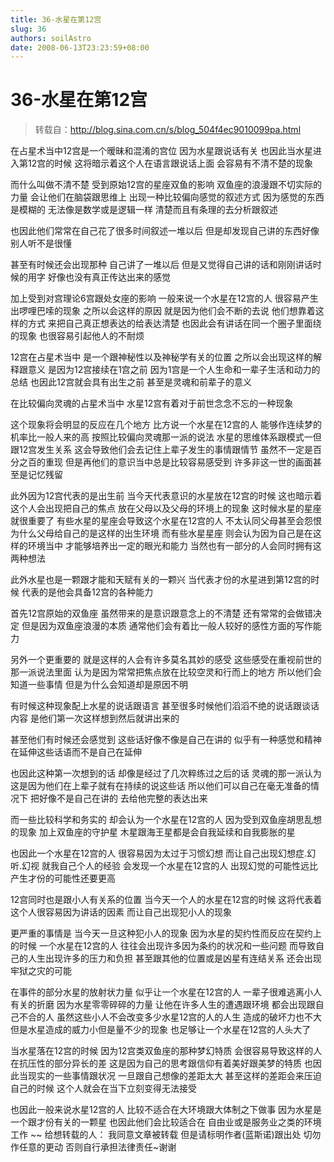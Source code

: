 ```yaml
---
title: 36-水星在第12宫
slug: 36
authors: soilAstro
date: 2008-06-13T23:23:59+08:00
---
```

# 36-水星在第12宫

> 转载自：http://blog.sina.com.cn/s/blog_504f4ec9010099pa.html

在占星术当中12宫是一个暧昧和混淆的宫位
因为水星跟说话有关
也因此当水星进入第12宫的时候
这将暗示着这个人在语言跟说话上面
会容易有不清不楚的现象


而什么叫做不清不楚
受到原始12宫的星座双鱼的影响
双鱼座的浪漫跟不切实际的力量
会让他们在脑袋跟思维上
出现一种比较偏向感觉的叙述方式
因为感觉的东西是模糊的
无法像是数学或是逻辑一样
清楚而且有条理的去分析跟叙述


也因此他们常常在自己花了很多时间叙述一堆以后
但是却发现自己讲的东西好像别人听不是很懂


甚至有时候还会出现那种
自己讲了一堆以后
但是又觉得自己讲的话和刚刚讲话时候的用字
好像也没有真正传达出来的感觉


加上受到对宫理论6宫跟处女座的影响
一般来说一个水星在12宫的人
很容易产生出啰哩巴嗦的现象
之所以会这样的原因
就是因为他们会不断的去说
他们想靠着这样的方式
来把自己真正想表达的给表达清楚
也因此会有讲话在同一个圈子里面绕的现象
也很容易引起他人的不耐烦


12宫在占星术当中
是一个跟神秘性以及神秘学有关的位置
之所以会出现这样的解释跟意义
是因为12宫接续在1宫之前
因为1宫是一个人生命和一辈子生活和动力的总结
也因此12宫就会具有出生之前
甚至是灵魂和前辈子的意义


在比较偏向灵魂的占星术当中
水星12宫有着对于前世念念不忘的一种现象


这个现象将会明显的反应在几个地方
比方说一个水星在12宫的人
能够作连续梦的机率比一般人来的高
按照比较偏向灵魂那一派的说法
水星的思维体系跟模式一但跟12宫发生关系
这会导致他们会去记住上辈子发生的事情跟情节
虽然不一定是百分之百的重现
但是再他们的意识当中总是比较容易感受到
许多非这一世的画面甚至是记忆残留


此外因为12宫代表的是出生前
当今天代表意识的水星放在12宫的时候
这也暗示着这个人会出现把自己的焦点
放在父母以及父母的环境上的现象
这时候水星的星座就很重要了
有些水星的星座会导致这个水星在12宫的人
不太认同父母甚至会怨恨为什么父母给自己的是这样的出生环境
而有些水星星座
则会认为因为自己是在这样的环境当中
才能够培养出一定的眼光和能力
当然也有一部分的人会同时拥有这两种想法


此外水星也是一颗跟才能和天赋有关的一颗兴
当代表才份的水星进到第12宫的时候
代表的是他会具备12宫的各种能力


首先12宫原始的双鱼座
虽然带来的是意识跟意念上的不清楚
还有常常的会做错决定
但是因为双鱼座浪漫的本质
通常他们会有着比一般人较好的感性方面的写作能力


另外一个更重要的
就是这样的人会有许多莫名其妙的感受
这些感受在重视前世的那一派说法里面
认为是因为常常把焦点放在比较空灵和行而上的地方
所以他们会知道一些事情
但是为什么会知道却是原因不明


有时候这种现象配上水星的说话跟语言
甚至很多时候他们滔滔不绝的说话跟谈话内容
是他们第一次这样想到然后就讲出来的


甚至他们有时候还会感觉到
这些话好像不像是自己在讲的
似乎有一种感觉和精神在延伸这些话语而不是自己在延伸


也因此这种第一次想到的话
却像是经过了几次粹练过之后的话
灵魂的那一派认为
这是因为他们在上辈子就有在持续的说这些话
所以他们可以自己在毫无准备的情况下
把好像不是自己在讲的
去给他完整的表达出来


而一些比较科学和务实的
却会认为一个水星在12宫的人
因为受到双鱼座胡思乱想的现象
加上双鱼座的守护星
木星跟海王星都是会自我延续和自我膨胀的星


也因此一个水星在12宫的人
很容易因为太过于习惯幻想
而让自己出现幻想症.幻听.幻视
就我自己个人的经验
会发现一个水星在12宫的人
出现幻觉的可能性远比产生才份的可能性还要更高


12宫同时也是跟小人有关系的位置
当今天一个人的水星在12宫的时候
这将代表着这个人很容易因为讲话的因素
而让自己出现犯小人的现象


更严重的事情是
当今天一旦这种犯小人的现象
因为水星的契约性而反应在契约上的时候
一个水星在12宫的人
往往会出现许多因为条约的状况和一些问题
而导致自己的人生出现许多的压力和负担
甚至跟其他的位置或是凶星有连结关系
还会出现牢狱之灾的可能


在事件的部分水星的放射状力量
似乎让一个水星在12宫的人
一辈子很难逃离小人有关的折磨
因为水星零零碎碎的力量
让他在许多人生的遭遇跟环境
都会出现跟自己不合的人
虽然这些小人不会改变多少水星12宫的人的人生
造成的破坏力也不大
但是水星造成的威力小但是量不少的现象
也足够让一个水星在12宫的人头大了


当水星落在12宫的时候
因为12宫类双鱼座的那种梦幻特质
会很容易导致这样的人
在抗压性的部分异长的差
这是因为自己的思考跟信仰有着美好跟美梦的特质
也因此当现实的一些事情跟状况
一旦跟自己想像的差距太大
甚至这样的差距会来压迫自己的时候
这个人就会在当下立刻变得无法接受


也因此一般来说水星12宫的人
比较不适合在大环境跟大体制之下做事
因为水星是一个跟才份有关的一颗星
也因此他们会比较适合在
自由业或是服务业之类的环境工作
~~
给想转载的人：
我同意文章被转载
但是请标明作者(蓝斯诺)跟出处
切勿作任意的更动
否则自行承担法律责任~谢谢


 


  